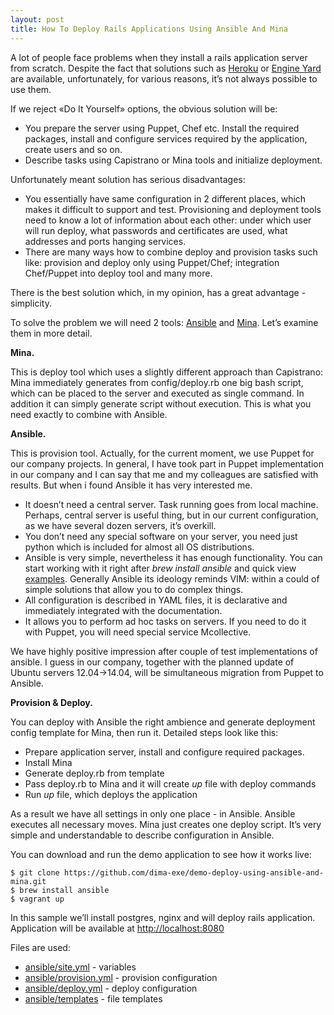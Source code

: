 ```yaml
---
layout: post
title: How To Deploy Rails Applications Using Ansible And Mina
---
```


A lot of people face problems when they install a rails application server
from scratch. Despite the fact that solutions such as
[Heroku][heroku] or [Engine Yard][engine yard] are available, unfortunately,
for various reasons, it’s not always possible to use them.

If we reject «Do It Yourself» options, the  obvious solution will be:

* You  prepare the server using Puppet, Chef etc. Install the required
  packages, install and configure services required by the application, create
  users and so on.
* Describe tasks using Capistrano or Mina tools and initialize deployment.

Unfortunately meant solution has serious disadvantages:

* You essentially have same configuration in 2 different places, which makes it difficult to
  support and test. Provisioning and deployment tools need to know
  a lot of information about each other: under which user will run deploy, what
  passwords and certificates are used, what addresses and ports hanging
  services.
* There are many ways how to combine deploy and provision tasks such like:
  provision and deploy only using Puppet/Chef; integration Chef/Puppet into
  deploy tool and many more.

There is the best solution which, in my opinion, has a great advantage -
simplicity.

To solve the problem we will need 2 tools: [Ansible][ansible] and [Mina][mina].
Let’s examine them in more detail.

__Mina.__

This is deploy tool which uses a slightly different approach than Capistrano:
Mina immediately generates from config/deploy.rb one big bash script, which can
be placed to the server and executed as single command. In addition it can
simply generate script without execution. This is what you need exactly to
combine with Ansible.

__Ansible.__

This is provision tool. Actually, for the current moment, we use Puppet for our
company projects.  In general, I have took part in Puppet implementation in our
company and I can say that me and my colleagues are satisfied with results. But
when i found Ansible it has very interested me.

* It doesn’t need a central server. Task running goes from local machine.
  Perhaps, central server is useful thing, but in our current configuration, as
  we have several dozen servers, it’s overkill.
* You don’t need any special software on your server, you need just python
  which is included for almost all OS distributions.
* Ansible is very simple, nevertheless it has enough functionality. You can
  start working with it right after _brew install ansible_ and quick view
  [examples][ansible examples]. Generally Ansible its ideology reminds VIM:
  within  a could of simple solutions that allow you to do complex things.
* All configuration is described in YAML files, it is declarative and
  immediately integrated with the documentation.
* It allows you to perform ad hoc tasks on servers. If you need to do it with
  Puppet, you will need special service Mcollective.

We have highly positive impression after couple of test implementations of
ansible. I guess in our company, together with the planned update of Ubuntu
servers 12.04->14.04, will be simultaneous migration from Puppet to Ansible.

__Provision & Deploy.__

You can deploy with Ansible the right ambience and generate deployment config
template for Mina, then run it. Detailed steps look like this:

* Prepare application server, install and configure required packages.
* Install Mina
* Generate deploy.rb from template
* Pass deploy.rb to Mina and it will create _up_ file with deploy commands
* Run _up_ file, which deploys the application

As a result we have all settings in only one place - in Ansible. Ansible
executes all necessary moves. Mina just creates one deploy script. It’s very
simple and understandable to describe configuration in Ansible.

You can download and run the demo application to see how it works live:

    $ git clone https://github.com/dima-exe/demo-deploy-using-ansible-and-mina.git
    $ brew install ansible
    $ vagrant up

In this sample we’ll install postgres, nginx and will deploy rails application.
Application will be available at [http://localhost:8080](http://localhost:8080)

Files are used:

* [ansible/site.yml][site.yml] - variables
* [ansible/provision.yml][provision.yml] - provision configuration
* [ansible/deploy.yml][deploy.yml] - deploy configuration
* [ansible/templates][templates] - file templates


[ansible]: http://www.ansible.com/home
[mina]: http://nadarei.co/mina/
[heroku]: https://www.heroku.com/
[engine yard]: https://www.engineyard.com/
[ansible examples]: https://github.com/ansible/ansible-examples
[mcollective]: http://puppetlabs.com/mcollective
[demo]: https://github.com/dima-exe/demo-deploy-using-ansible-and-mina
[ci installer]: https://github.com/vexor/vx-install
[site.yml]: https://github.com/dima-exe/demo-deploy-using-ansible-and-mina/blob/master/ansible/site.yml
[provision.yml]: https://github.com/dima-exe/demo-deploy-using-ansible-and-mina/blob/master/ansible/provision.yml
[deploy.yml]: https://github.com/dima-exe/demo-deploy-using-ansible-and-mina/blob/master/ansible/deploy.yml
[templates]: https://github.com/dima-exe/demo-deploy-using-ansible-and-mina/tree/master/ansible/templates
